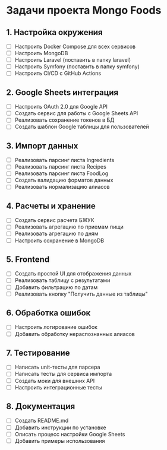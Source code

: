 # Задачи проекта Mongo Foods

## 1. Настройка окружения
- [ ] Настроить Docker Compose для всех сервисов
- [ ] Настроить MongoDB
- [ ] Настроить Laravel (поставить в папку laravel)
- [ ] Настроить Symfony (поставить в папку symfony)
- [ ] Настроить CI/CD с GitHub Actions

## 2. Google Sheets интеграция
- [ ] Настроить OAuth 2.0 для Google API
- [ ] Создать сервис для работы с Google Sheets API
- [ ] Реализовать сохранение токенов в БД
- [ ] Создать шаблон Google таблицы для пользователей

## 3. Импорт данных
- [ ] Реализовать парсинг листа Ingredients
- [ ] Реализовать парсинг листа Recipes
- [ ] Реализовать парсинг листа FoodLog
- [ ] Создать валидацию форматов данных
- [ ] Реализовать нормализацию алиасов

## 4. Расчеты и хранение
- [ ] Создать сервис расчета БЖУК
- [ ] Реализовать агрегацию по приемам пищи
- [ ] Реализовать агрегацию по дням
- [ ] Настроить сохранение в MongoDB

## 5. Frontend
- [ ] Создать простой UI для отображения данных
- [ ] Реализовать таблицу с результатами
- [ ] Добавить фильтрацию по датам
- [ ] Реализовать кнопку "Получить данные из таблицы"

## 6. Обработка ошибок
- [ ] Настроить логирование ошибок
- [ ] Добавить обработку нераспознанных алиасов

## 7. Тестирование
- [ ] Написать unit-тесты для парсера
- [ ] Написать тесты для сервиса импорта
- [ ] Создать моки для внешних API
- [ ] Настроить интеграционные тесты

## 8. Документация
- [ ] Создать README.md
- [ ] Добавить инструкции по установке
- [ ] Описать процесс настройки Google Sheets
- [ ] Добавить примеры использования
